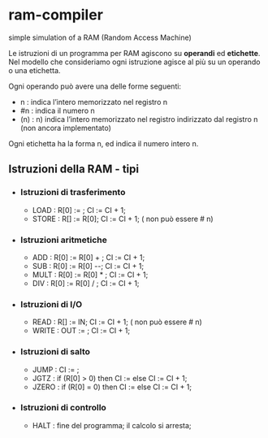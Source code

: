 # ram-compiler
simple simulation of a RAM (Random Access Machine)

Le istruzioni di un programma per RAM agiscono su **operandi** ed **etichette**. 
Nel modello che consideriamo ogni istruzione agisce al più su un operando o una etichetta.

Ogni operando *<op>* può avere una delle forme seguenti:
- n : <op> indica l’intero memorizzato nel registro n
- \#n : <op> indica il numero n
- (n) : n)<op> indica l’intero memorizzato nel registro indirizzato dal registro n (non ancora implementato)

Ogni etichetta <et> ha la forma n, ed indica il numero intero n.

## Istruzioni della RAM - tipi
- ### Istruzioni di trasferimento
  * LOAD <op> : R[0] := <op>; CI := CI + 1;
  * STORE <op> : R[<op>] := R[0]; CI := CI + 1; (<op> non può essere # n)
- ### Istruzioni aritmetiche
  * ADD <op> : R[0] := R[0] + <op>; CI := CI + 1;
  * SUB <op> : R[0] := R[0] --<op>; CI := CI + 1;
  * MULT <op> : R[0] := R[0] * <op>; CI := CI + 1;
  * DIV <op> : R[0] := R[0] / <op>; CI := CI + 1;
- ### Istruzioni di I/O
  * READ <op> : R[<op>] := IN; CI := CI + 1; (<op> non può essere # n)
  * WRITE <op> : OUT := <op>; CI := CI + 1;
- ### Istruzioni di salto
  * JUMP <et> : CI := <et>;
  * JGTZ <et> : if (R[0] > 0) then CI := <et> else CI := CI + 1;
  * JZERO <et> : if (R[0] = 0) then CI := <et> else CI := CI + 1;
- ### Istruzioni di controllo
  * HALT : fine del programma; il calcolo si arresta;
